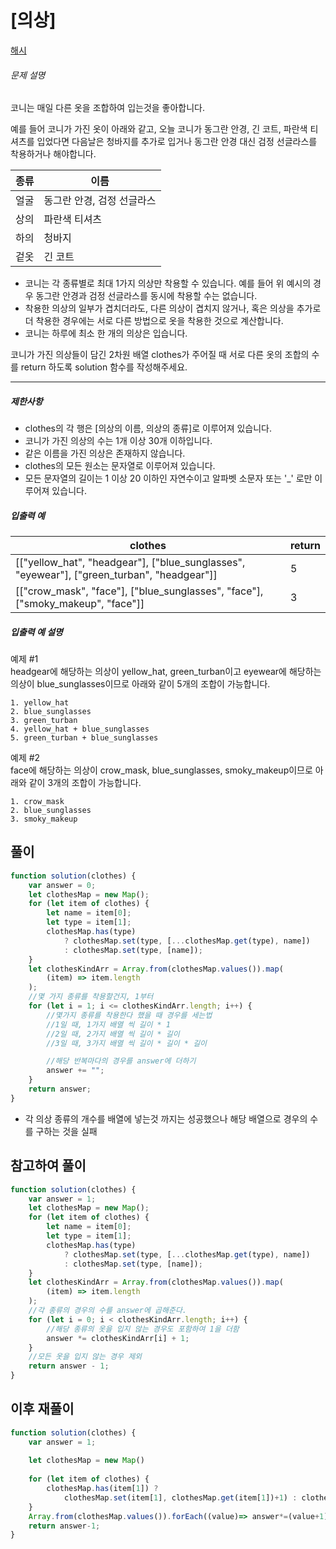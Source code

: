 # [의상]

[해시](https://school.programmers.co.kr/learn/courses/30/lessons/42578)

###### 문제 설명

코니는 매일 다른 옷을 조합하여 입는것을 좋아합니다.

예를 들어 코니가 가진 옷이 아래와 같고, 오늘 코니가 동그란 안경, 긴 코트, 파란색 티셔츠를 입었다면 다음날은 청바지를 추가로 입거나 동그란 안경 대신 검정 선글라스를 착용하거나 해야합니다.

| 종류 | 이름 |
| --- | --- |
| 얼굴 | 동그란 안경, 검정 선글라스 |
| 상의 | 파란색 티셔츠 |
| 하의 | 청바지 |
| 겉옷 | 긴 코트 |

-   코니는 각 종류별로 최대 1가지 의상만 착용할 수 있습니다. 예를 들어 위 예시의 경우 동그란 안경과 검정 선글라스를 동시에 착용할 수는 없습니다.
-   착용한 의상의 일부가 겹치더라도, 다른 의상이 겹치지 않거나, 혹은 의상을 추가로 더 착용한 경우에는 서로 다른 방법으로 옷을 착용한 것으로 계산합니다.
-   코니는 하루에 최소 한 개의 의상은 입습니다.

코니가 가진 의상들이 담긴 2차원 배열 clothes가 주어질 때 서로 다른 옷의 조합의 수를 return 하도록 solution 함수를 작성해주세요.

___

##### 제한사항

-   clothes의 각 행은 \[의상의 이름, 의상의 종류\]로 이루어져 있습니다.
-   코니가 가진 의상의 수는 1개 이상 30개 이하입니다.
-   같은 이름을 가진 의상은 존재하지 않습니다.
-   clothes의 모든 원소는 문자열로 이루어져 있습니다.
-   모든 문자열의 길이는 1 이상 20 이하인 자연수이고 알파벳 소문자 또는 '\_' 로만 이루어져 있습니다.

##### 입출력 예

| clothes | return |
| --- | --- |
| \[\["yellow\_hat", "headgear"\], \["blue\_sunglasses", "eyewear"\], \["green\_turban", "headgear"\]\] | 5 |
| \[\["crow\_mask", "face"\], \["blue\_sunglasses", "face"\], \["smoky\_makeup", "face"\]\] | 3 |

##### 입출력 예 설명

예제 #1  
headgear에 해당하는 의상이 yellow\_hat, green\_turban이고 eyewear에 해당하는 의상이 blue\_sunglasses이므로 아래와 같이 5개의 조합이 가능합니다.

```
1. yellow_hat
2. blue_sunglasses
3. green_turban
4. yellow_hat + blue_sunglasses
5. green_turban + blue_sunglasses
```

예제 #2  
face에 해당하는 의상이 crow\_mask, blue\_sunglasses, smoky\_makeup이므로 아래와 같이 3개의 조합이 가능합니다.

```
1. crow_mask
2. blue_sunglasses
3. smoky_makeup
```

## 풀이

```javascript
function solution(clothes) {
    var answer = 0;
    let clothesMap = new Map();
    for (let item of clothes) {
        let name = item[0];
        let type = item[1];
        clothesMap.has(type)
            ? clothesMap.set(type, [...clothesMap.get(type), name])
            : clothesMap.set(type, [name]);
    }
    let clothesKindArr = Array.from(clothesMap.values()).map(
        (item) => item.length
    );
    //몇 가지 종류를 착용할건지, 1부터
    for (let i = 1; i <= clothesKindArr.length; i++) {
        //몇가지 종류를 착용한다 했을 때 경우를 세는법
        //1일 때, 1가지 배열 씩 길이 * 1
        //2일 때, 2가지 배열 씩 길이 * 길이
        //3일 때, 3가지 배열 씩 길이 * 길이 * 길이

        //해당 반복마다의 경우를 answer에 더하기
        answer += "";
    }
    return answer;
}
```

-   각 의상 종류의 개수를 배열에 넣는것 까지는 성공했으나 해당 배열으로 경우의 수를 구하는 것을 실패

## 참고하여 풀이

```javascript
function solution(clothes) {
    var answer = 1;
    let clothesMap = new Map();
    for (let item of clothes) {
        let name = item[0];
        let type = item[1];
        clothesMap.has(type)
            ? clothesMap.set(type, [...clothesMap.get(type), name])
            : clothesMap.set(type, [name]);
    }
    let clothesKindArr = Array.from(clothesMap.values()).map(
        (item) => item.length
    );
    //각 종류의 경우의 수를 answer에 곱해준다.
    for (let i = 0; i < clothesKindArr.length; i++) {
        //해당 종류의 옷을 입지 않는 경우도 포함하여 1을 더함
        answer *= clothesKindArr[i] + 1;
    }
    //모든 옷을 입지 않는 경우 제외
    return answer - 1;
}
```

## 이후 재풀이

```javascript
function solution(clothes) {
    var answer = 1;
    
    let clothesMap = new Map()
    
    for (let item of clothes) {
        clothesMap.has(item[1]) ? 
            clothesMap.set(item[1], clothesMap.get(item[1])+1) : clothesMap.set(item[1],1)
    }
    Array.from(clothesMap.values()).forEach((value)=> answer*=(value+1))
    return answer-1;
}
```